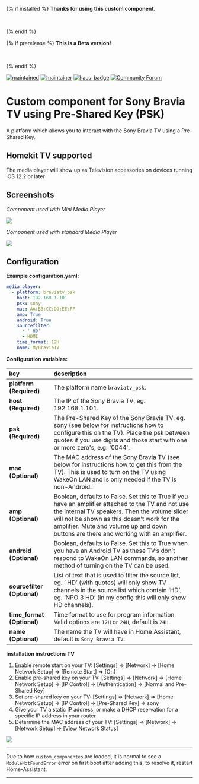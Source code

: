 {% if installed %}
**Thanks for using this custom component.**

<br>

{% endif %}

{% if prerelease %}
**This is a Beta version!**

<br>

{% endif %}

[![maintained](https://img.shields.io/maintenance/yes/2020.svg?style=for-the-badge)](#)
[![maintainer](https://img.shields.io/badge/maintainer-%20%40gerard33-blue.svg?style=for-the-badge)](#)
[![hacs_badge](https://img.shields.io/badge/HACS-Default-orange.svg?style=for-the-badge)](https://github.com/custom-components/hacs)
[![Community Forum](https://img.shields.io/badge/community-forum-brightgreen.svg?style=for-the-badge)](https://community.home-assistant.io/t/sony-bravia-tv-component-with-pre-shared-key/30698?u=gerard33)

# Custom component for Sony Bravia TV using Pre-Shared Key (PSK)
A platform which allows you to interact with the Sony Bravia TV using a Pre-Shared Key.

## Homekit TV supported
The media player will show up as Television accessories on devices running iOS 12.2 or later

## Screenshots
_Component used with Mini Media Player_

<img src="https://github.com/custom-components/media_player.braviatv_psk/blob/master/screenshots/bravia_1.png">

_Component used with standard Media Player_

<img src="https://github.com/custom-components/media_player.braviatv_psk/blob/master/screenshots/bravia_2.png">

## Configuration
**Example configuration.yaml:**

```yaml
media_player:
  - platform: braviatv_psk
    host: 192.168.1.101
    psk: sony
    mac: AA:BB:CC:DD:EE:FF
    amp: True
    android: True
    sourcefilter:
      - ' HD'
      - HDMI
    time_format: 12H
    name: MyBraviaTV
```

**Configuration variables:**  
  
key | description  
:--- | :---  
**platform (Required)** | The platform name `braviatv_psk`.
**host (Required)** | The IP of the Sony Bravia TV, eg. 192.168.1.101.
**psk (Required)** | The Pre-Shared Key of the Sony Bravia TV, eg. sony (see below for instructions how to configure this on the TV). Place the psk between quotes if you use digits and those start with one or more zero's, e.g. '0044'.
**mac  (Optional)** | The MAC address of the Sony Bravia TV (see below for instructions how to get this from the TV). This is used to turn on the TV using WakeOn LAN and is only needed if the TV is non-Android.
**amp (Optional)** | Boolean, defaults to False. Set this to True if you have an amplifier attached to the TV and not use the internal TV speakers. Then the volume slider will not be shown as this doesn’t work for the amplifier. Mute and volume up and down buttons are there and working with an amplifier.
**android (Optional)** | Boolean, defaults to False. Set this to True when you have an Android TV as these TV’s don’t respond to WakeOn LAN commands, so another method of turning on the TV can be used.
**sourcefilter (Optional)** | List of text that is used to filter the source list, eg. ’ HD’ (with quotes) will only show TV channels in the source list which contain ‘HD’, eg. ‘NPO 3 HD’ (in my config this will only show HD channels).
**time_format (Optional)** | Time format to use for program information. Valid options are `12H` or `24H`, default is `24H`.
**name (Optional)** | The name the TV will have in Home Assistant, default is `Sony Bravia TV`.

**Installation instructions TV**
1. Enable remote start on your TV: [Settings] => [Network] => [Home Network Setup] => [Remote Start] => [On]
2. Enable pre-shared key on your TV: [Settings] => [Network] => [Home Network Setup] => [IP Control] => [Authentication] => [Normal and Pre-Shared Key]
3. Set pre-shared key on your TV: [Settings] => [Network] => [Home Network Setup] => [IP Control] => [Pre-Shared Key] => sony
4. Give your TV a static IP address, or make a DHCP reservation for a specific IP address in your router
5. Determine the MAC address of your TV: [Settings] => [Network] => [Network Setup] => [View Network Status]

<img src="https://github.com/custom-components/media_player.braviatv_psk/blob/master/screenshots/bravia_3.png">

<br>

***
Due to how `custom_componentes` are loaded, it is normal to see a `ModuleNotFoundError` error on first boot after adding this, to resolve it, restart Home-Assistant.

***

